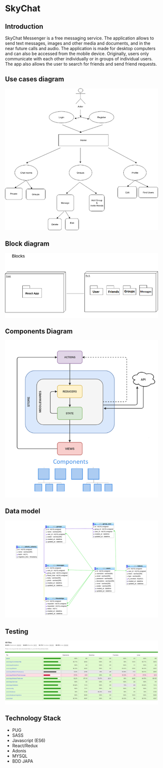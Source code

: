 # SkyChat

## Introduction

SkyChat Messenger is a free messaging service. The application allows to send text messages, images and other media and documents, and in the near future calls and audio. The application is made for desktop computers and can also be accessed from the mobile device. Originally, users only communicate with each other individually or in groups of individual users. The app  also allows the user to search for friends and send friend requests.

## Use cases diagram

![Use cases](./img/use-cases.png)

## Block diagram

![Block Diagram](./img/block.png)

## Components Diagram

![Components Diagram](./img/components.png)

## Data model

![Data Model](./img/re.png)

## Testing

![Testing](./img/tests.png)

## Technology Stack

* PUG
* SASS
* Javascript (ES6)
* React/Redux
* Adonis
* MYSQL
* BDD JAPA



